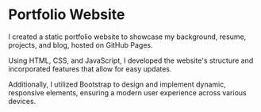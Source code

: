 # Portfolio Website

I created a static portfolio website to showcase my background, resume, projects, and blog, hosted on GitHub Pages.

Using HTML, CSS, and JavaScript, I developed the website's structure and incorporated features that allow for easy updates. 

Additionally, I utilized Bootstrap to design and implement dynamic, responsive elements, ensuring a modern user experience across various devices.
